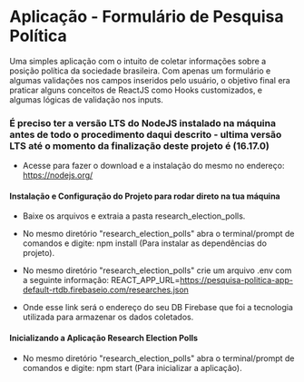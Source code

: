 # Aplicação - Formulário de Pesquisa Política

Uma simples aplicação com o intuito de coletar informações sobre a posição política da sociedade brasileira.
Com apenas um formulário e algumas validações nos campos inseridos pelo usuário, o objetivo final era praticar alguns conceitos de ReactJS como Hooks customizados, e algumas lógicas de validação nos inputs.

### É preciso ter a versão LTS do NodeJS instalado na máquina antes de todo o procedimento daqui descrito - ultima versão LTS até o momento da finalização deste projeto é (16.17.0)

- Acesse para fazer o download e a instalação do mesmo no endereço: https://nodejs.org/

#### Instalação e Configuração do Projeto para rodar direto na tua máquina

- Baixe os arquivos e extraia a pasta research_election_polls.

- No mesmo diretório "research_election_polls" abra o terminal/prompt de comandos e digite: npm install (Para instalar as dependências do projeto).

- No mesmo diretório "research_election_polls" crie um arquivo .env com a seguinte informação:
  REACT_APP_URL=https://pesquisa-politica-app-default-rtdb.firebaseio.com/researches.json

- Onde esse link será o endereço do seu DB Firebase que foi a tecnologia utilizada para armazenar os dados coletados.

#### Inicializando a Aplicação Research Election Polls

- No mesmo diretório "research_election_polls" abra o terminal/prompt de comandos e digite: npm start (Para inicializar a aplicação).
